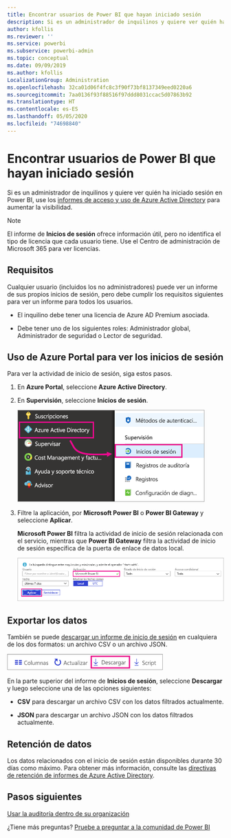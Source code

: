 ```yaml
---
title: Encontrar usuarios de Power BI que hayan iniciado sesión
description: Si es un administrador de inquilinos y quiere ver quién ha iniciado sesión en Power BI, se pueden usar los informes de acceso y uso de Azure Active Directory para aumentar la visibilidad.
author: kfollis
ms.reviewer: ''
ms.service: powerbi
ms.subservice: powerbi-admin
ms.topic: conceptual
ms.date: 09/09/2019
ms.author: kfollis
LocalizationGroup: Administration
ms.openlocfilehash: 32ca01d06f4fc8c3f90f73bf8137349eed0220a6
ms.sourcegitcommit: 7aa0136f93f88516f97ddd8031ccac5d07863b92
ms.translationtype: HT
ms.contentlocale: es-ES
ms.lasthandoff: 05/05/2020
ms.locfileid: "74698840"
---
```

# <a name="find-power-bi-users-that-have-signed-in"></a>Encontrar usuarios de Power BI que hayan iniciado sesión

Si es un administrador de inquilinos y quiere ver quién ha iniciado sesión en Power BI, use los [informes de acceso y uso de Azure Active Directory](/azure/active-directory/reports-monitoring/concept-sign-ins) para aumentar la visibilidad.

> [!NOTE]
> El informe de **Inicios de sesión** ofrece información útil, pero no identifica el tipo de licencia que cada usuario tiene. Use el Centro de administración de Microsoft 365 para ver licencias.

## <a name="requirements"></a>Requisitos

Cualquier usuario (incluidos los no administradores) puede ver un informe de sus propios inicios de sesión, pero debe cumplir los requisitos siguientes para ver un informe para todos los usuarios.

* El inquilino debe tener una licencia de Azure AD Premium asociada.

* Debe tener uno de los siguientes roles: Administrador global, Administrador de seguridad o Lector de seguridad.

## <a name="use-the-azure-portal-to-view-sign-ins"></a>Uso de Azure Portal para ver los inicios de sesión

Para ver la actividad de inicio de sesión, siga estos pasos.

1. En **Azure Portal**, seleccione **Azure Active Directory**.

1. En **Supervisión**, seleccione **Inicios de sesión**.
   
    ![Captura de pantalla de la interfaz de usuario de Azure con las opciones de Azure Active Directory y de Inicios de sesión resaltadas.](media/service-admin-access-usage/azure-portal-sign-ins.png)

1. Filtre la aplicación, por **Microsoft Power BI** o **Power BI Gateway** y seleccione **Aplicar**.

    **Microsoft Power BI** filtra la actividad de inicio de sesión relacionada con el servicio, mientras que **Power BI Gateway** filtra la actividad de inicio de sesión específica de la puerta de enlace de datos local.
   
    ![Captura de pantalla del filtro de Inicios de sesión con el campo Aplicaciones resaltado.](media/service-admin-access-usage/sign-in-filter.png)

## <a name="export-the-data"></a>Exportar los datos

También se puede [descargar un informe de inicio de sesión](/azure/active-directory/reports-monitoring/quickstart-download-sign-in-report) en cualquiera de los dos formatos: un archivo CSV o un archivo JSON.

![Captura de pantalla del botón de descarga.](media/service-admin-access-usage/download-sign-in-data-csv.png)

En la parte superior del informe de **Inicios de sesión**, seleccione **Descargar** y luego seleccione una de las opciones siguientes:

* **CSV** para descargar un archivo CSV con los datos filtrados actualmente.

* **JSON** para descargar un archivo JSON con los datos filtrados actualmente.

## <a name="data-retention"></a>Retención de datos

Los datos relacionados con el inicio de sesión están disponibles durante 30 días como máximo. Para obtener más información, consulte las [directivas de retención de informes de Azure Active Directory](/azure/active-directory/reports-monitoring/reference-reports-data-retention).

## <a name="next-steps"></a>Pasos siguientes

[Usar la auditoría dentro de su organización](service-admin-auditing.md)

¿Tiene más preguntas? [Pruebe a preguntar a la comunidad de Power BI](https://community.powerbi.com/)